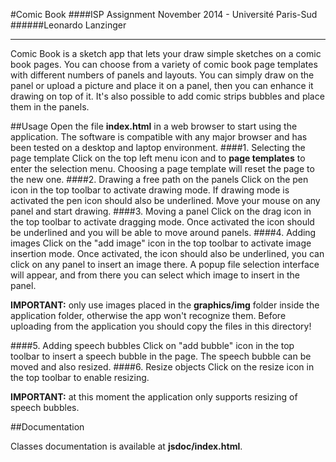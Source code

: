 #Comic Book
####ISP Assignment November 2014 - Université Paris-Sud
######Leonardo Lanzinger

---

Comic Book is a sketch app that lets your draw simple sketches on a comic book pages. You can choose from a variety of comic book page templates with different numbers of panels and layouts. You can simply draw on the panel or upload a picture and place it on a panel, then you can enhance it drawing on top of it. It's also possible to add comic strips bubbles and place them in the panels.


##Usage
Open the file **index.html** in a web browser to start using the application. The software is compatible with any major browser and has been tested on a desktop and laptop environment. 
####1. Selecting the page template
Click on the top left menu icon and to **page templates** to enter the selection menu. Choosing a page template will reset the page to the new one.
####2. Drawing a free path on the panels
Click on the pen icon in the top toolbar to activate drawing mode. If drawing mode is activated the pen icon should also be underlined. Move your mouse on any panel and start drawing.
####3. Moving a panel
Click on the drag icon in the top toolbar to activate dragging mode. Once activated the icon should be underlined and you will be able to move around panels.
####4. Adding images
Click on the "add image" icon in the top toolbar to activate image insertion mode. Once activated, the icon should also be underlined, you can click on any panel to insert an image there. A popup file selection interface will appear, and from there you can select which image to insert in the panel.

**IMPORTANT:** only use images placed in the **graphics/img** folder inside the application folder, otherwise the app won't recognize them. Before uploading from the application you should copy the files in this directory!

####5. Adding speech bubbles
Click on "add bubble" icon in the top toolbar to insert a speech bubble in the page. The speech bubble can be moved and also resized.
####6. Resize objects
Click on the resize icon in the top toolbar to enable resizing.

**IMPORTANT:** at this moment the application only supports resizing of speech bubbles.

##Documentation

Classes documentation is available at **jsdoc/index.html**.
